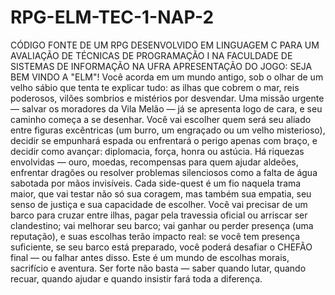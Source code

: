 # RPG-ELM-TEC-1-NAP-2
CÓDIGO FONTE DE UM RPG DESENVOLVIDO EM LINGUAGEM C PARA UM AVALIAÇÃO DE TÉCNICAS DE PROGRAMAÇÃO I NA FACULDADE DE SISTEMAS DE INFORMAÇÃO NA UFRA
APRESENTAÇÃO DO JOGO:
SEJA BEM VINDO A "ELM"!
Você acorda em um mundo antigo, sob o olhar de um velho sábio que tenta te explicar tudo: as ilhas que cobrem o mar, reis poderosos, vilões sombrios e mistérios por desvendar. Uma missão urgente — salvar os moradores da Vila Melão — já se apresenta logo de cara, e seu caminho começa a se desenhar.
Você vai escolher quem será seu aliado entre figuras excêntricas (um burro, um engraçado ou um velho misterioso), decidir se empunhará espada ou enfrentará o perigo apenas com braço, e decidir como avançar: diplomacia, força, honra ou astúcia.
Há riquezas envolvidas — ouro, moedas, recompensas para quem ajudar aldeões, enfrentar dragões ou resolver problemas silenciosos como a falta de água sabotada por mãos invisíveis. Cada side-quest é um fio naquela trama maior, que vai testar não só sua coragem, mas também sua empatia, seu senso de justiça e sua capacidade de escolher.
Você vai precisar de um barco para cruzar entre ilhas, pagar pela travessia oficial ou arriscar ser clandestino; vai melhorar seu barco; vai ganhar ou perder presença (uma reputação), e suas escolhas terão impacto real: se você tem presença suficiente, se seu barco está preparado, você poderá desafiar o CHEFÃO final — ou falhar antes disso.
Este é um mundo de escolhas morais, sacrifício e aventura. Ser forte não basta — saber quando lutar, quando recuar, quando ajudar e quando insistir fará toda a diferença.


